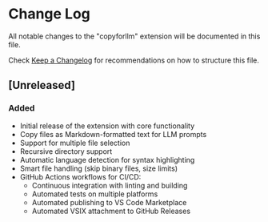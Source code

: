 # Change Log

All notable changes to the "copyforllm" extension will be documented in this file.

Check [Keep a Changelog](http://keepachangelog.com/) for recommendations on how to structure this file.

## [Unreleased]

### Added
- Initial release of the extension with core functionality
- Copy files as Markdown-formatted text for LLM prompts
- Support for multiple file selection
- Recursive directory support
- Automatic language detection for syntax highlighting
- Smart file handling (skip binary files, size limits)
- GitHub Actions workflows for CI/CD:
  - Continuous integration with linting and building
  - Automated tests on multiple platforms
  - Automated publishing to VS Code Marketplace
  - Automated VSIX attachment to GitHub Releases